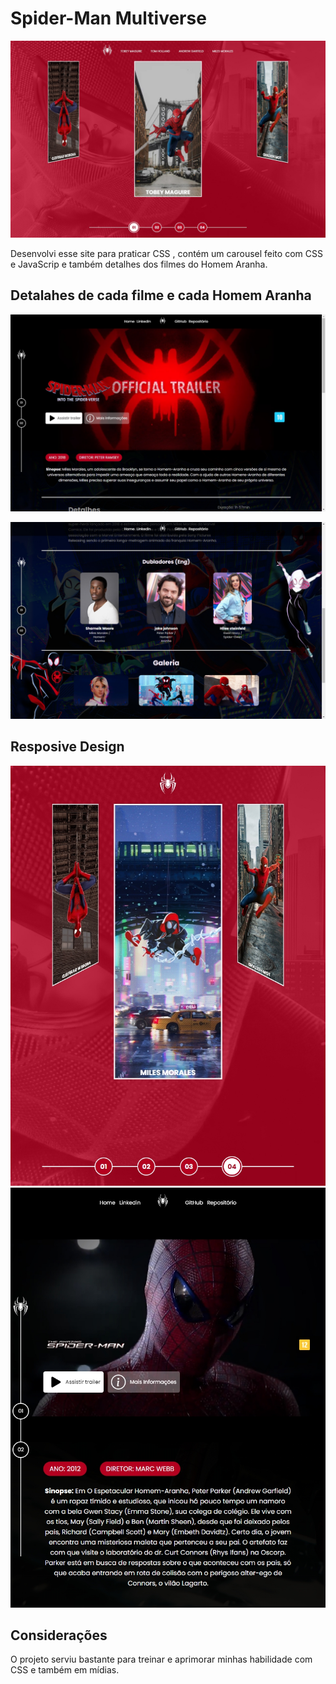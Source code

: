 # Spider-Man Multiverse
![](assets/images/readme/MacBook%20Pro-1706059956150.jpeg)

Desenvolvi esse site para praticar CSS , contém um carousel feito com CSS e JavaScrip e também detalhes dos filmes do Homem Aranha.

## Detalahes de cada filme e cada Homem Aranha

![](assets/images/readme/MacBook%20Pro-1706060442436.jpeg)

![](assets/images/readme/MacBook%20Pro-1706060575229.jpeg)

## Resposive Design

![](assets/images/readme/iPad-1706060638511.jpeg)
![](assets/images/readme/iPad-1706061209408.jpeg)

## Considerações

O projeto serviu bastante para treinar e aprimorar minhas habilidade com CSS e também em mídias.